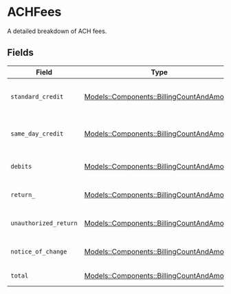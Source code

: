 # ACHFees

A detailed breakdown of ACH fees.


## Fields

| Field                                                                                     | Type                                                                                      | Required                                                                                  | Description                                                                               |
| ----------------------------------------------------------------------------------------- | ----------------------------------------------------------------------------------------- | ----------------------------------------------------------------------------------------- | ----------------------------------------------------------------------------------------- |
| `standard_credit`                                                                         | [Models::Components::BillingCountAndAmount](../../models/shared/billingcountandamount.md) | :heavy_check_mark:                                                                        | Fees for standard credit transfers.                                                       |
| `same_day_credit`                                                                         | [Models::Components::BillingCountAndAmount](../../models/shared/billingcountandamount.md) | :heavy_check_mark:                                                                        | Fees for same-day credit transfers.                                                       |
| `debits`                                                                                  | [Models::Components::BillingCountAndAmount](../../models/shared/billingcountandamount.md) | :heavy_check_mark:                                                                        | Fees for debit transfers.                                                                 |
| `return_`                                                                                 | [Models::Components::BillingCountAndAmount](../../models/shared/billingcountandamount.md) | :heavy_check_mark:                                                                        | Fees for authorized returns.                                                              |
| `unauthorized_return`                                                                     | [Models::Components::BillingCountAndAmount](../../models/shared/billingcountandamount.md) | :heavy_check_mark:                                                                        | Fees for unauthorized returns.                                                            |
| `notice_of_change`                                                                        | [Models::Components::BillingCountAndAmount](../../models/shared/billingcountandamount.md) | :heavy_check_mark:                                                                        | Fees for notices of change.                                                               |
| `total`                                                                                   | [Models::Components::BillingCountAndAmount](../../models/shared/billingcountandamount.md) | :heavy_check_mark:                                                                        | Total ACH fees.                                                                           |